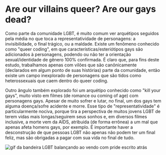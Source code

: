 # Are our villains queer? Are our gays dead?


Como parte da comunidade LGBT, é muito comum ver arquétipos seguidos pela média no que toca a representatividade de personagens: a invisibilidade, o final trágico, ou a maldade. Existe um fenômeno conhecido como "queer coding", em que características/esteriótipos gays são adicionados à personagens, podendo ou não ter a orientação sexual/identidade de gênero 100% confirmada. É claro que, para fins deste estudo, trabalhamos apenas com vilões que são canônicamente (declarados em algum ponto de suas histórias) parte da comunidade, então existe um campo inexplorado de personagens que são tidos como heterossexuais que caem dentro do queer coding.

Outro ângulo também explorado foi um arquétipo conhecido como "kill your gays", muito visto em filmes (de romance ou coming of age) com personagens gays. Apesar de muito sofrer e lutar, no final, um dos gays tem alguma doença/sofre acidente e morre. Esse tipo de "representatividade" é particularmente nociva, porque tira a perspectiva de muitos jovens LGBT de terem vidas mais longas/seguirem seus sonhos e, em diversos filmes inclusive, a morte vem da AIDS, atribuida (de forma errônea) a um mal que apenas afeta homens gays, por exemplo. É importante haver a desconstrução de que pessoas LGBT não apenas não podem ter um final feliz, mas são obrigadas a pagar com sua vida no final de tudo.

![gif da bandeira LGBT balançando ao vendo com pride escrito atrás](https://giphy.com/gifs/design-rainbow-typography-d1Gv2hiFckqPHFjG "Bandeira LGBT arco-íris balançando ao vento")
